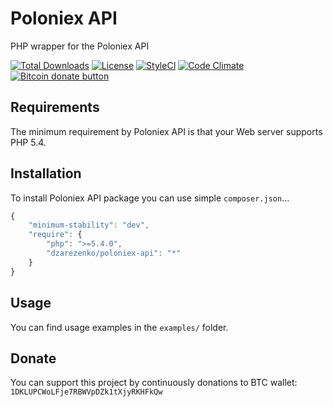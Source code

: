 # Poloniex API
PHP wrapper for the Poloniex API

[![Total Downloads](https://poser.pugx.org/dzarezenko/poloniex-api/downloads)](https://packagist.org/packages/dzarezenko/poloniex-api)
[![License](https://poser.pugx.org/dzarezenko/poloniex-api/license)](https://packagist.org/packages/dzarezenko/poloniex-api)
[![StyleCI](https://styleci.io/repos/86438595/shield)](https://styleci.io/repos/86438595)
[![Code Climate](https://codeclimate.com/github/dzarezenko/poloniex-api/badges/gpa.svg)](https://codeclimate.com/github/dzarezenko/poloniex-api)
<span class="badge-bitcoin"><a href="https://api.qrserver.com/v1/create-qr-code/?size=300x300&data=1DKLUPCWoLFje7RBWVpDZk1tXjyRKHFkQw" title="Donate once-off to this project using Bitcoin"><img src="https://img.shields.io/badge/bitcoin-donate-yellow.svg" alt="Bitcoin donate button" /></a></span>

Requirements
------------
The minimum requirement by Poloniex API is that your Web server supports PHP 5.4.

Installation
------------
To install Poloniex API package you can use simple `composer.json`...

```javascript
{
    "minimum-stability": "dev",
    "require": {
        "php": ">=5.4.0",
        "dzarezenko/poloniex-api": "*"
    }
}
```

Usage
-----
You can find usage examples in the `examples/` folder.

Donate
-----
You can support this project by continuously donations to BTC wallet: `1DKLUPCWoLFje7RBWVpDZk1tXjyRKHFkQw`
